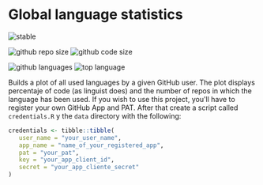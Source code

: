 # Global language statistics

![stable](https://img.shields.io/badge/lifecycle-stable-brightgreen.svg)

![github repo size](https://img.shields.io/github/repo-size/daczarne/global_language_statistics)
![github code size](https://img.shields.io/github/languages/code-size/daczarne/global_language_statistics)

![github languages](https://img.shields.io/github/languages/count/daczarne/global_language_statistics)
![top language](https://img.shields.io/github/languages/top/daczarne/global_language_statistics)

Builds a plot of all used languages by a given GitHub user. The plot displays percentaje of code (as linguist does) and the number of repos in which the language has been used. If you wish to use this project, you'll have to register your own GitHub App and PAT. After that create a script called `credentials.R` y the `data` directory with the following:

``` r
credentials <- tibble::tibble(
   user_name = "your_user_name",
   app_name = "name_of_your_registered_app",
   pat = "your_pat",
   key = "your_app_client_id",
   secret = "your_app_cliente_secret"
)
```
